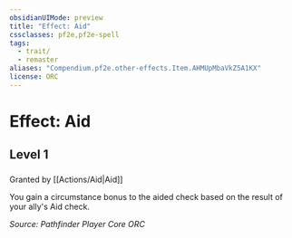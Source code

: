 ```yaml
---
obsidianUIMode: preview
title: "Effect: Aid"
cssclasses: pf2e,pf2e-spell
tags:
  - trait/
  - remaster
aliases: "Compendium.pf2e.other-effects.Item.AHMUpMbaVkZ5A1KX"
license: ORC
---
```

# Effect: Aid
## Level 1
### 






Granted by [[Actions/Aid|Aid]]

You gain a circumstance bonus to the aided check based on the result of your ally's Aid check.

*Source: Pathfinder Player Core*
*ORC*